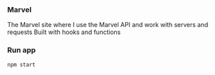 ### Marvel
The Marvel site where I use the Marvel API and work with servers and requests
Built with hooks and functions
### Run app

```
npm start
```